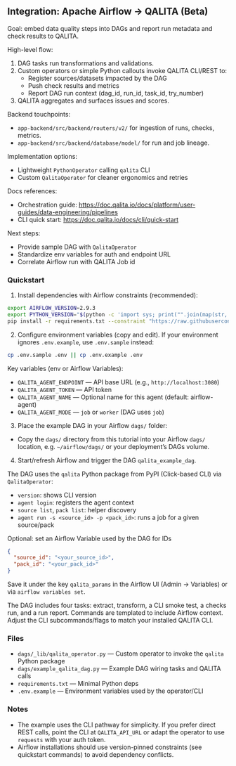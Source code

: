## Integration: Apache Airflow → QALITA (Beta)

Goal: embed data quality steps into DAGs and report run metadata and check results to QALITA.

High-level flow:

1. DAG tasks run transformations and validations.
2. Custom operators or simple Python callouts invoke QALITA CLI/REST to:
   - Register sources/datasets impacted by the DAG
   - Push check results and metrics
   - Report DAG run context (dag_id, run_id, task_id, try_number)
3. QALITA aggregates and surfaces issues and scores.

Backend touchpoints:

- `app-backend/src/backend/routers/v2/` for ingestion of runs, checks, metrics.
- `app-backend/src/backend/database/model/` for run and job lineage.

Implementation options:

- Lightweight `PythonOperator` calling `qalita` CLI
- Custom `QalitaOperator` for cleaner ergonomics and retries

Docs references:

- Orchestration guide: https://doc.qalita.io/docs/platform/user-guides/data-engineering/pipelines
- CLI quick start: https://doc.qalita.io/docs/cli/quick-start

Next steps:

- Provide sample DAG with `QalitaOperator`
- Standardize env variables for auth and endpoint URL
- Correlate Airflow run with QALITA Job id


### Quickstart

1) Install dependencies with Airflow constraints (recommended):

```bash
export AIRFLOW_VERSION=2.9.3
export PYTHON_VERSION="$(python -c 'import sys; print("".join(map(str, sys.version_info[:2])))')"
pip install -r requirements.txt --constraint "https://raw.githubusercontent.com/apache/airflow/constraints-${AIRFLOW_VERSION}/constraints-${PYTHON_VERSION}.txt"
```

2) Configure environment variables (copy and edit). If your environment ignores `.env.example`, use `.env.sample` instead:

```bash
cp .env.sample .env || cp .env.example .env
```

Key variables (env or Airflow Variables):

- `QALITA_AGENT_ENDPOINT` — API base URL (e.g., `http://localhost:3080`)
- `QALITA_AGENT_TOKEN` — API token
- `QALITA_AGENT_NAME` — Optional name for this agent (default: airflow-agent)
- `QALITA_AGENT_MODE` — `job` or `worker` (DAG uses `job`)

3) Place the example DAG in your Airflow `dags/` folder:

- Copy the `dags/` directory from this tutorial into your Airflow `dags/` location, e.g. `~/airflow/dags/` or your deployment’s DAGs volume.

4) Start/refresh Airflow and trigger the DAG `qalita_example_dag`.

The DAG uses the `qalita` Python package from PyPI (Click-based CLI) via `QalitaOperator`:

- `version`: shows CLI version
- `agent login`: registers the agent context
- `source list`, `pack list`: helper discovery
- `agent run -s <source_id> -p <pack_id>`: runs a job for a given source/pack

Optional: set an Airflow Variable used by the DAG for IDs

```json
{
  "source_id": "<your_source_id>",
  "pack_id": "<your_pack_id>"
}
```

Save it under the key `qalita_params` in the Airflow UI (Admin → Variables) or via `airflow variables set`.

The DAG includes four tasks: extract, transform, a CLI smoke test, a checks run, and a run report. Commands are templated to include Airflow context. Adjust the CLI subcommands/flags to match your installed QALITA CLI.

### Files

- `dags/_lib/qalita_operator.py` — Custom operator to invoke the `qalita` Python package
- `dags/example_qalita_dag.py` — Example DAG wiring tasks and QALITA calls
- `requirements.txt` — Minimal Python deps
- `.env.example` — Environment variables used by the operator/CLI

### Notes

- The example uses the CLI pathway for simplicity. If you prefer direct REST calls, point the CLI at `QALITA_API_URL` or adapt the operator to use `requests` with your auth token.
- Airflow installations should use version-pinned constraints (see quickstart commands) to avoid dependency conflicts.


